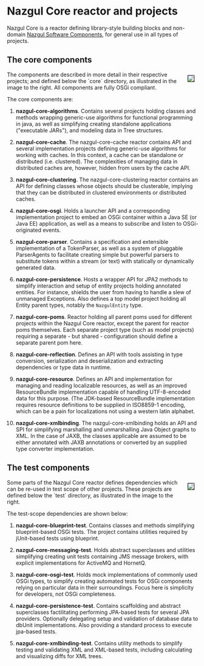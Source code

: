 # Nazgul Core reactor and projects

Nazgul Core is a reactor defining library-style building blocks and non-domain
[Nazgul Software Components](software_components.html), for general use in all
types of projects.

## The core components

<img src="images/nazgul_core_reactor.png" style="float:right; margin:10px; border: 1px solid black; "/>
The components are described in more detail in their respective projects; and defined below the
`core` directory, as illustrated in the image to the right. All components are fully OSGi compliant.

The core components are:

1. **nazgul-core-algorithms**. Contains several projects
    holding classes and methods wrapping generic-use algorithms for functional programming in
    java, as well as simplifying creating standalone applications ("executable JARs"),
    and modeling data in Tree structures.

2. **nazgul-core-cache**. The nazgul-core-cache reactor contains API and several implementation projects
    defining generic-use algorithms for working with caches. In this context, a cache can
    be standalone or distributed (i.e. clustered). The complexities of managing data in
    distributed caches are, however, hidden from users by the cache API.

3. **nazgul-core-clustering**. The nazgul-core-clustering reactor contains an API for defining classes
    whose objects should be clusterable, implying that they can be distributed in clustered environments
    or distributed caches.

4. **nazgul-core-osgi**. Holds a launcher API and a corresponding implementation project to embed an OSGi
    container within a Java SE (or Java EE) application, as well as a means to subscribe and listen to
    OSGi-originated events.

5. **nazgul-core-parser**. Contains a specification and extensible implementation of a TokenParser, as well as
    a system of pluggable ParserAgents to facilitate creating simple but powerful parsers to substitute tokens
    within a stream (or text) with statically or dynamically generated data.

6. **nazgul-core-persistence**. Hosts a wrapper API for JPA2 methods to simplify interaction and setup of
    entity projects holding annotated entities. For instance, shields the user from having to handle a slew
    of unmanaged Exceptions. Also defines a top model project holding all Entity parent types, notably the
    `NazgulEntity` type.

7. **nazgul-core-poms**. Reactor holding all parent poms used for different projects within the Nazgul Core
    reactor, except the parent for reactor poms themselves. Each separate project type (such as model projects)
    requiring a separate - but shared - configuration should define a separate parent pom here.

8. **nazgul-core-reflection**. Defines an API with tools assisting in type conversion,
    serialization and deserialization and extracting dependencies or type data in runtime.

9. **nazgul-core-resource**. Defines an API and implementation for managing and reading localizable resources,
    as well as an improved ResourceBundle implementation capable of handling UTF-8-encoded data for this purpose.
    (The JDK-based ResourceBundle implementation requires resource definitions to be supplied in ISO8859-1 encoding,
    which can be a pain for localizations not using a western latin alphabet.

1. **nazgul-core-xmlbinding**. The nazgul-core-xmlbinding holds an API and SPI for simplifying marshalling and
    unmarshalling Java Object graphs to XML. In the case of JAXB, the classes applicable are assumed to be
    either annotated with JAXB annotations or converted by an supplied type converter implementation.

## The test components

<img src="images/nazgul_core_reactor.png" style="float:right; margin:10px; border: 1px solid black; "/>
Some parts of the Nazgul Core reactor defines dependencies which can be re-used in test scope of other
projects. These projects are defined below the `test` directory, as illustrated in the image to the right.

The test-scope dependencies are shown below:

1. **nazgul-core-blueprint-test**. Contains classes and methods simplifying blueprint-based OSGi tests.
    The project contains utilities required by jUnit-based tests using blueprint.

2. **nazgul-core-messaging-test**. Holds abstract superclasses and utilities simplifying creating unit tests
    containing JMS message brokers, with explicit implementations for ActiveMQ and HornetQ.

3. **nazgul-core-osgi-test**. Holds mock implementations of commonly used OSGi types, to simplify creating
    automated tests for OSGi components relying on particular data in their surroundings. Focus here is
    simplicity for developers, not OSGi completeness.

4. **nazgul-core-persistence-test**. Contains scaffolding and abstract superclasses factilitating performing
    JPA-based tests for several JPA providers. Optionally delegating setup and validation of database data
    to dbUnit implementations. Also providing a standard process to execute jpa-based tests.

5. **nazgul-core-xmlbinding-test**. Contains utility methods to simplify testing and validating XML and
    XML-based tests, including calculating and visualizing diffs for XML trees.



